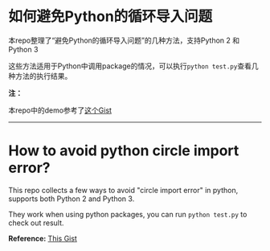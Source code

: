 # 如何避免Python的循环导入问题

本repo整理了“避免Python的循环导入问题”的几种方法，支持Python 2 和Python 3

这些方法适用于Python中调用package的情况，可以执行`python test.py`查看几种方法的执行结果。

**注：**

本repo中的demo参考了[这个Gist](https://gist.github.com/datagrok/40bf84d5870c41a77dc6)

----------------------

# How to avoid python circle import error?

This repo collects a few ways to avoid "circle import error" in python, supports both Python 2 and Python 3.

They work when using python packages, you can run `python test.py` to check out result.

**Reference:** [This Gist](https://gist.github.com/datagrok/40bf84d5870c41a77dc6)
